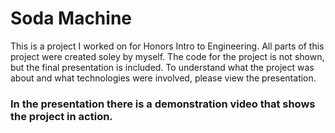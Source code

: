 # Soda Machine
This is a project I worked on for Honors Intro to Engineering. 
All parts of this project were created soley by myself. The 
code for the project is not shown, but the final presentation
is included. To understand what the project was about and what
technologies were involved, please view the presentation.
### **In the presentation there is a demonstration video that shows the project in action.**

